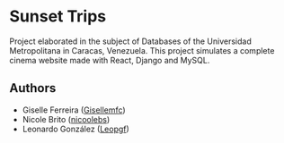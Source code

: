 
# Sunset Trips

Project elaborated in the subject of Databases of the Universidad Metropolitana in Caracas, Venezuela. This project simulates a complete cinema website made with React, Django and MySQL.


## Authors

- Giselle Ferreira ([Gisellemfc](https://github.com/Gisellemfc))
- Nicole Brito ([nicoolebs](https://github.com/nicoolebs))
- Leonardo González ([Leopgf](https://github.com/Leopgf))

